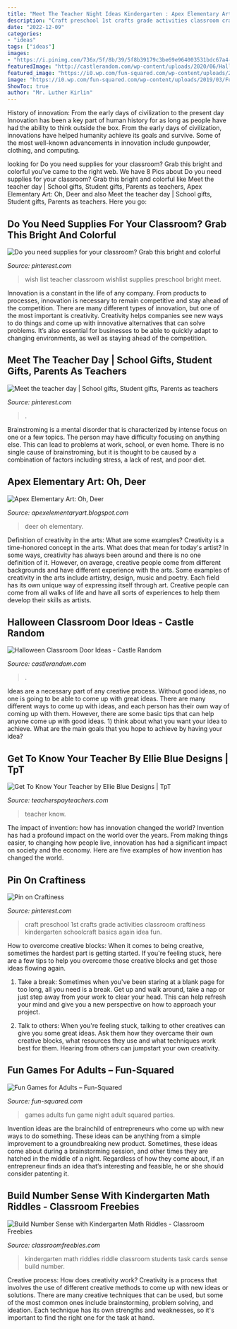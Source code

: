 ```yaml
---
title: "Meet The Teacher Night Ideas Kindergarten : Apex Elementary Art: Oh, Deer"
description: "Craft preschool 1st crafts grade activities classroom craftiness kindergarten schoolcraft basics again idea fun"
date: "2022-12-09"
categories:
- "ideas"
tags: ["ideas"]
images:
- "https://i.pinimg.com/736x/5f/8b/39/5f8b39179c3be69e964003531bdc67a4--st-day-of-school-pre-school.jpg"
featuredImage: "http://castlerandom.com/wp-content/uploads/2020/06/Halloween-Classroom-Door-Ideas-12.jpg"
featured_image: "https://i0.wp.com/fun-squared.com/wp-content/uploads/2019/03/Fun-Party-Games-for-Adults.png?resize=1000%2C1600&amp;ssl=1"
image: "https://i0.wp.com/fun-squared.com/wp-content/uploads/2019/03/Fun-Party-Games-for-Adults.png?resize=1000%2C1600&amp;ssl=1"
ShowToc: true
author: "Mr. Luther Kirlin"
---
```



History of innovation: From the early days of civilization to the present day
Innovation has been a key part of human history for as long as people have had the ability to think outside the box. From the early days of civilization, innovations have helped humanity achieve its goals and survive. Some of the most well-known advancements in innovation include gunpowder, clothing, and computing.

	

		
looking for Do you need supplies for your classroom? Grab this bright and colorful you've came to the right web. We have 8 Pics about Do you need supplies for your classroom? Grab this bright and colorful like Meet the teacher day | School gifts, Student gifts, Parents as teachers, Apex Elementary Art: Oh, Deer and also Meet the teacher day | School gifts, Student gifts, Parents as teachers. Here you go:
		
    
## Do You Need Supplies For Your Classroom? Grab This Bright And Colorful

<img loading=lazy src="https://i.pinimg.com/736x/a2/15/46/a2154644ce7d4d4f759717aeaf7ec16b.jpg" onerror="this.onerror=null;this.src='https://tse1.mm.bing.net/th?id=OIP.AFVa8tueOWCHbrzWSE5-GgHaLH&amp;pid=15.1';" alt="Do you need supplies for your classroom? Grab this bright and colorful">

_Source: pinterest.com_

>wish list teacher classroom wishlist supplies preschool bright meet. 

	

Innovation is a constant in the life of any company. From products to processes, innovation is necessary to remain competitive and stay ahead of the competition. There are many different types of innovation, but one of the most important is creativity. Creativity helps companies see new ways to do things and come up with innovative alternatives that can solve problems. It’s also essential for businesses to be able to quickly adapt to changing environments, as well as staying ahead of the competition.

    
## Meet The Teacher Day | School Gifts, Student Gifts, Parents As Teachers

<img loading=lazy src="https://i.pinimg.com/736x/90/ba/23/90ba23feb87ef798e0fb092db9b9c398.jpg" onerror="this.onerror=null;this.src='https://tse3.mm.bing.net/th?id=OIP.sogFhi_MRbGoJ34gypjCtAHaJ3&amp;pid=15.1';" alt="Meet the teacher day | School gifts, Student gifts, Parents as teachers">

_Source: pinterest.com_

>. 

	

Brainstroming is a mental disorder that is characterized by intense focus on one or a few topics. The person may have difficulty focusing on anything else. This can lead to problems at work, school, or even home. There is no single cause of brainstroming, but it is thought to be caused by a combination of factors including stress, a lack of rest, and poor diet.

    
## Apex Elementary Art: Oh, Deer

<img loading=lazy src="http://3.bp.blogspot.com/-cMKN08l7-JI/UMjnHU7moSI/AAAAAAAACsg/uLcigeD1_Z0/s1600/reindeerK2.JPG" onerror="this.onerror=null;this.src='https://tse4.mm.bing.net/th?id=OIP.R9tdyo_dvt3KVoIiy4XQPAHaKf&amp;pid=15.1';" alt="Apex Elementary Art: Oh, Deer">

_Source: apexelementaryart.blogspot.com_

>deer oh elementary. 

	

Definition of creativity in the arts: What are some examples?
Creativity is a time-honored concept in the arts. What does that mean for today's artist? In some ways, creativity has always been around and there is no one definition of it. However, on average, creative people come from different backgrounds and have different experience with the arts. 
Some examples of creativity in the arts include artistry, design, music and poetry. Each field has its own unique way of expressing itself through art. Creative people can come from all walks of life and have all sorts of experiences to help them develop their skills as artists.

    
## Halloween Classroom Door Ideas - Castle Random

<img loading=lazy src="http://castlerandom.com/wp-content/uploads/2020/06/Halloween-Classroom-Door-Ideas-12.jpg" onerror="this.onerror=null;this.src='https://tse1.mm.bing.net/th?id=OIP.KF99zFbyNP1tZQImtx1QugHaJ4&amp;pid=15.1';" alt="Halloween Classroom Door Ideas - Castle Random">

_Source: castlerandom.com_

>. 

	

Ideas are a necessary part of any creative process. Without good ideas, no one is going to be able to come up with great ideas. There are many different ways to come up with ideas, and each person has their own way of coming up with them. However, there are some basic tips that can help anyone come up with good ideas. 1) think about what you want your idea to achieve. What are the main goals that you hope to achieve by having your idea?

    
## Get To Know Your Teacher By Ellie Blue Designs | TpT

<img loading=lazy src="https://ecdn.teacherspayteachers.com/thumbitem/Get-To-Know-Your-Teacher-2038760-1500873433/original-2038760-1.jpg" onerror="this.onerror=null;this.src='https://tse1.mm.bing.net/th?id=OIP.QNkjOUFcCoOadN7ZJdWrHwAAAA&amp;pid=15.1';" alt="Get To Know Your Teacher by Ellie Blue Designs | TpT">

_Source: teacherspayteachers.com_

>teacher know. 

	

The impact of invention: how has innovation changed the world?
Invention has had a profound impact on the world over the years. From making things easier, to changing how people live, innovation has had a significant impact on society and the economy. Here are five examples of how invention has changed the world.

    
## Pin On Craftiness

<img loading=lazy src="https://i.pinimg.com/736x/5f/8b/39/5f8b39179c3be69e964003531bdc67a4--st-day-of-school-pre-school.jpg" onerror="this.onerror=null;this.src='https://tse1.mm.bing.net/th?id=OIP.iJYfvAZw5D7PHlGyv2GbvQHaJ4&amp;pid=15.1';" alt="Pin on Craftiness">

_Source: pinterest.com_

>craft preschool 1st crafts grade activities classroom craftiness kindergarten schoolcraft basics again idea fun. 

	

How to overcome creative blocks:
When it comes to being creative, sometimes the hardest part is getting started. If you're feeling stuck, here are a few tips to help you overcome those creative blocks and get those ideas flowing again.
1. Take a break: Sometimes when you've been staring at a blank page for too long, all you need is a break. Get up and walk around, take a nap or just step away from your work to clear your head. This can help refresh your mind and give you a new perspective on how to approach your project.

2. Talk to others: When you're feeling stuck, talking to other creatives can give you some great ideas. Ask them how they overcame their own creative blocks, what resources they use and what techniques work best for them. Hearing from others can jumpstart your own creativity.


    
## Fun Games For Adults – Fun-Squared

<img loading=lazy src="https://i0.wp.com/fun-squared.com/wp-content/uploads/2019/03/Fun-Party-Games-for-Adults.png?resize=1000%2C1600&amp;ssl=1" onerror="this.onerror=null;this.src='https://tse2.mm.bing.net/th?id=OIP.-l86MQkf-YSII3AO9B588gHaL2&amp;pid=15.1';" alt="Fun Games for Adults – Fun-Squared">

_Source: fun-squared.com_

>games adults fun game night adult squared parties. 

	

Invention ideas are the brainchild of entrepreneurs who come up with new ways to do something. These ideas can be anything from a simple improvement to a groundbreaking new product. Sometimes, these ideas come about during a brainstorming session, and other times they are hatched in the middle of a night. Regardless of how they come about, if an entrepreneur finds an idea that’s interesting and feasible, he or she should consider patenting it.

    
## Build Number Sense With Kindergarten Math Riddles - Classroom Freebies

<img loading=lazy src="https://www.classroomfreebies.com/wp-content/uploads/2018/07/Kindergarten-Math-Riddle-Samples-5-task-cards-600X900-reduced.png" onerror="this.onerror=null;this.src='https://tse1.mm.bing.net/th?id=OIP.EQOG90FjyCYDRN22Lm1IYwAAAA&amp;pid=15.1';" alt="Build Number Sense with Kindergarten Math Riddles - Classroom Freebies">

_Source: classroomfreebies.com_

>kindergarten math riddles riddle classroom students task cards sense build number. 

	

Creative process: How does creativity work?
Creativity is a process that involves the use of different creative methods to come up with new ideas or solutions. There are many creative techniques that can be used, but some of the most common ones include brainstorming, problem solving, and ideation. Each technique has its own strengths and weaknesses, so it's important to find the right one for the task at hand.

